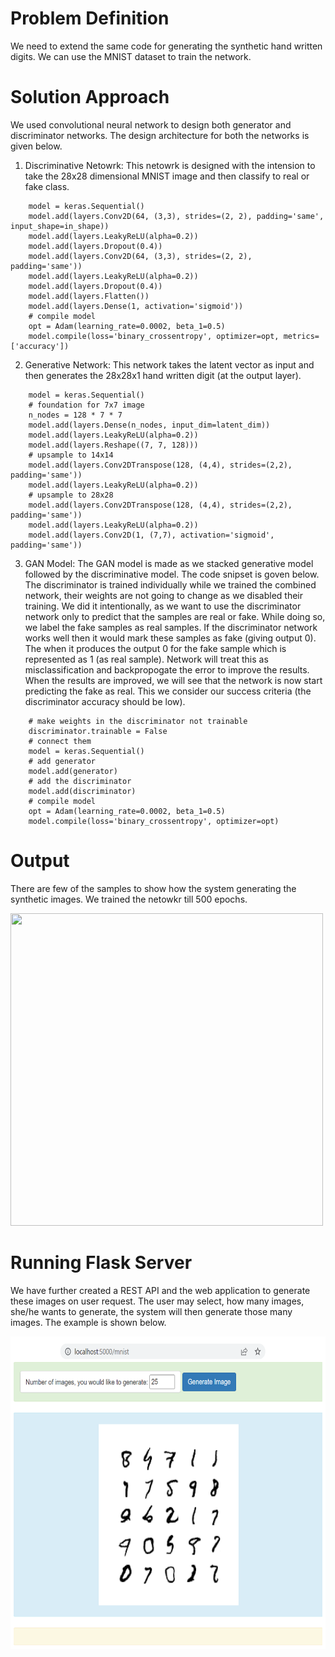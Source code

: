# Problem Definition
We need to extend the same code for generating the synthetic hand written digits. We can use the MNIST dataset to train the network.

# Solution Approach
We used convolutional neural network to design both generator and discriminator networks. The design architecture for both the networks is given below.
1. Discriminative Netowrk: This netowrk is designed with the intension to take the 28x28 dimensional MNIST image and then classify to real or fake class. 
```
	model = keras.Sequential()
	model.add(layers.Conv2D(64, (3,3), strides=(2, 2), padding='same', input_shape=in_shape))
	model.add(layers.LeakyReLU(alpha=0.2))
	model.add(layers.Dropout(0.4))
	model.add(layers.Conv2D(64, (3,3), strides=(2, 2), padding='same'))
	model.add(layers.LeakyReLU(alpha=0.2))
	model.add(layers.Dropout(0.4))
	model.add(layers.Flatten())
	model.add(layers.Dense(1, activation='sigmoid'))
	# compile model
	opt = Adam(learning_rate=0.0002, beta_1=0.5)
	model.compile(loss='binary_crossentropy', optimizer=opt, metrics=['accuracy'])
```
2. Generative Network: This network takes the latent vector as input and then generates the 28x28x1 hand written digit (at the output layer).
```
	model = keras.Sequential()
	# foundation for 7x7 image
	n_nodes = 128 * 7 * 7
	model.add(layers.Dense(n_nodes, input_dim=latent_dim))
	model.add(layers.LeakyReLU(alpha=0.2))
	model.add(layers.Reshape((7, 7, 128)))
	# upsample to 14x14
	model.add(layers.Conv2DTranspose(128, (4,4), strides=(2,2), padding='same'))
	model.add(layers.LeakyReLU(alpha=0.2))
	# upsample to 28x28
	model.add(layers.Conv2DTranspose(128, (4,4), strides=(2,2), padding='same'))
	model.add(layers.LeakyReLU(alpha=0.2))
	model.add(layers.Conv2D(1, (7,7), activation='sigmoid', padding='same'))
```
3. GAN Model: The GAN model is made as we stacked generative model followed by the discriminative model. The code snipset is goven below. The discriminator is trained individually while we trained the combined network, their weights are not going to change as we disabled their training. We did it intentionally, as we want to use the discriminator network only to predict that the samples are real or fake. While doing so, we label the fake samples as real samples. If the discriminator network works well then it would mark these samples as fake (giving output 0). The when it produces the output 0 for the fake sample which is represented as 1 (as real sample). Network will treat this as misclassification and backpropogate the error to improve the results. When the results are improved, we will see that the network is now start predicting the fake as real. This we consider our success criteria (the discriminator accuracy should be low).
```
	# make weights in the discriminator not trainable
	discriminator.trainable = False
	# connect them
	model = keras.Sequential()
	# add generator
	model.add(generator)
	# add the discriminator
	model.add(discriminator)
	# compile model
	opt = Adam(learning_rate=0.0002, beta_1=0.5)
	model.compile(loss='binary_crossentropy', optimizer=opt)
```

# Output
There are few of the samples to show how the system generating the synthetic images. We trained the netowkr till 500 epochs. 

<img src="static/uploads/generated_plot_counter_014_005.png" width="500" height="500">

# Running Flask Server
We have further created a REST API and the web application to generate these images on user request. The user may select, how many images, she/he wants to generate, the system will then generate those many images. The example is shown below.

<img src="plots/MNIST_Interface.png" width="600" height="500">






